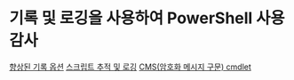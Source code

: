 # 기록 및 로깅을 사용하여 PowerShell 사용 감사

[향상된 기록 옵션](audit_transcript.md)
[스크립트 추적 및 로깅](audit_script.md)
[CMS(암호화 메시지 구문) cmdlet](audit_cms.md)

<!--HONumber=Jun16_HO4-->


